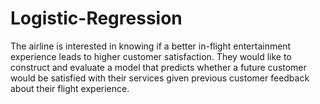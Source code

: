 # Logistic-Regression
The airline is interested in knowing if a better in-flight entertainment experience leads to higher customer satisfaction. They would like to construct and evaluate a model that predicts whether a future customer would be satisfied with their services given previous customer feedback about their flight experience.
